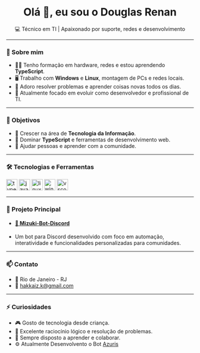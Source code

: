 <h1 align="center">Olá 👋, eu sou o Douglas Renan</h1>
<p align="center">💻 Técnico em TI | Apaixonado por suporte, redes e desenvolvimento</p>

---

### 🚀 Sobre mim

- 👨‍💻 Tenho formação em hardware, redes e estou aprendendo **TypeScript**.
- 🖥️ Trabalho com **Windows** e **Linux**, montagem de PCs e redes locais.
- 🔧 Adoro resolver problemas e aprender coisas novas todos os dias.
- 🌱 Atualmente focado em evoluir como desenvolvedor e profissional de TI.

---

### 🎯 Objetivos

- 🔹 Crescer na área de **Tecnologia da Informação**.
- 🔹 Dominar **TypeScript** e ferramentas de desenvolvimento web.
- 🔹 Ajudar pessoas e aprender com a comunidade.

---

### 🛠️ Tecnologias e Ferramentas

<p align="left">
  <img src="https://cdn.jsdelivr.net/gh/devicons/devicon/icons/typescript/typescript-original.svg" height="30" alt="typescript" />
  <img src="https://cdn.jsdelivr.net/gh/devicons/devicon/icons/javascript/javascript-original.svg" height="30" alt="javascript" />
  <img src="https://cdn.jsdelivr.net/gh/devicons/devicon/icons/linux/linux-original.svg" height="30" alt="linux" />
  <img src="https://cdn.jsdelivr.net/gh/devicons/devicon/icons/windows8/windows8-original.svg" height="30" alt="windows" />
  <img src="https://cdn.jsdelivr.net/gh/devicons/devicon/icons/vscode/vscode-original.svg" height="30" alt="vscode" />
</p>

---

### 📌 Projeto Principal

- #### [🤖 Mizuki-Bot-Discord](https://github.com/Hakkaiz01/Mizuki-Bot-Discord)
 - Um bot para Discord desenvolvido com foco em automação, interatividade e funcionalidades personalizadas para comunidades.

---

### 📫 Contato

- 📍 Rio de Janeiro - RJ  
- 📧 hakkaiz.k@gmail.com

---

### ⚡ Curiosidades

- 🎮 Gosto de tecnologia desde criança.
- 🧠 Excelente raciocínio lógico e resolução de problemas.
- 🤝 Sempre disposto a aprender e colaborar.
- ⚙️ Atualmente Desenvolvento o Bot [Azuris]()
